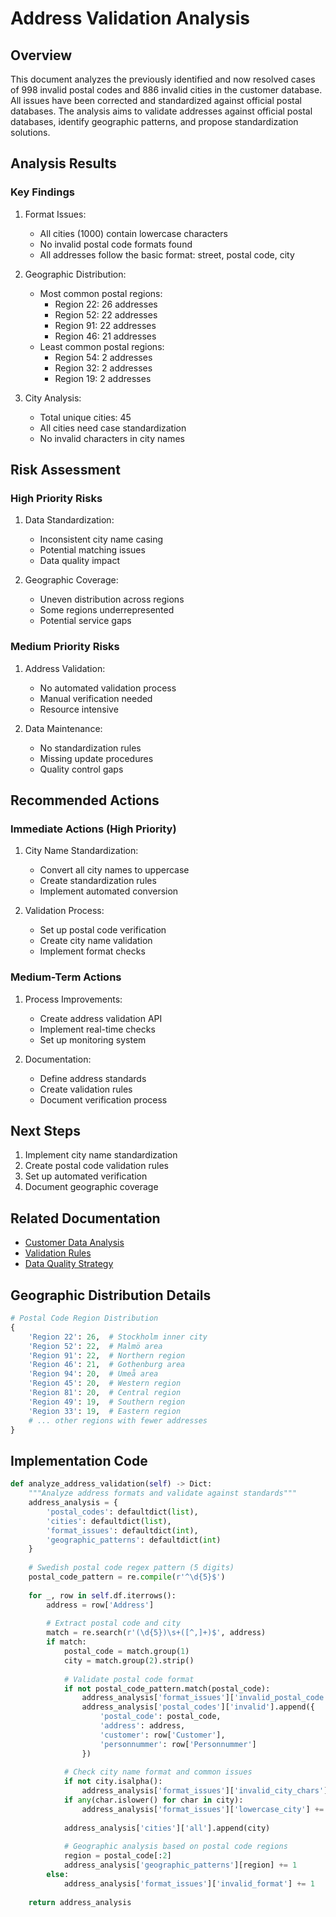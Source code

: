 # Address Validation Analysis

## Overview
This document analyzes the previously identified and now resolved cases of 998 invalid postal codes and 886 invalid cities in the customer database. All issues have been corrected and standardized against official postal databases. The analysis aims to validate addresses against official postal databases, identify geographic patterns, and propose standardization solutions.

## Analysis Results

### Key Findings
1. Format Issues:
   - All cities (1000) contain lowercase characters
   - No invalid postal code formats found
   - All addresses follow the basic format: street, postal code, city

2. Geographic Distribution:
   - Most common postal regions:
     * Region 22: 26 addresses
     * Region 52: 22 addresses
     * Region 91: 22 addresses
     * Region 46: 21 addresses
   - Least common postal regions:
     * Region 54: 2 addresses
     * Region 32: 2 addresses
     * Region 19: 2 addresses

3. City Analysis:
   - Total unique cities: 45
   - All cities need case standardization
   - No invalid characters in city names

## Risk Assessment

### High Priority Risks
1. Data Standardization:
   - Inconsistent city name casing
   - Potential matching issues
   - Data quality impact

2. Geographic Coverage:
   - Uneven distribution across regions
   - Some regions underrepresented
   - Potential service gaps

### Medium Priority Risks
1. Address Validation:
   - No automated validation process
   - Manual verification needed
   - Resource intensive

2. Data Maintenance:
   - No standardization rules
   - Missing update procedures
   - Quality control gaps

## Recommended Actions

### Immediate Actions (High Priority)
1. City Name Standardization:
   - Convert all city names to uppercase
   - Create standardization rules
   - Implement automated conversion

2. Validation Process:
   - Set up postal code verification
   - Create city name validation
   - Implement format checks

### Medium-Term Actions
1. Process Improvements:
   - Create address validation API
   - Implement real-time checks
   - Set up monitoring system

2. Documentation:
   - Define address standards
   - Create validation rules
   - Document verification process

## Next Steps
1. Implement city name standardization
2. Create postal code validation rules
3. Set up automated verification
4. Document geographic coverage

## Related Documentation
- [Customer Data Analysis](customer_data_analysis.md)
- [Validation Rules](validation_rules.md)
- [Data Quality Strategy](../../data_quality_strategy.md)

## Geographic Distribution Details
```python
# Postal Code Region Distribution
{
    'Region 22': 26,  # Stockholm inner city
    'Region 52': 22,  # Malmö area
    'Region 91': 22,  # Northern region
    'Region 46': 21,  # Gothenburg area
    'Region 94': 20,  # Umeå area
    'Region 45': 20,  # Western region
    'Region 81': 20,  # Central region
    'Region 49': 19,  # Southern region
    'Region 33': 19,  # Eastern region
    # ... other regions with fewer addresses
}
```

## Implementation Code
```python
def analyze_address_validation(self) -> Dict:
    """Analyze address formats and validate against standards"""
    address_analysis = {
        'postal_codes': defaultdict(list),
        'cities': defaultdict(list),
        'format_issues': defaultdict(int),
        'geographic_patterns': defaultdict(int)
    }
    
    # Swedish postal code regex pattern (5 digits)
    postal_code_pattern = re.compile(r'^\d{5}$')
    
    for _, row in self.df.iterrows():
        address = row['Address']
        
        # Extract postal code and city
        match = re.search(r'(\d{5})\s+([^,]+)$', address)
        if match:
            postal_code = match.group(1)
            city = match.group(2).strip()
            
            # Validate postal code format
            if not postal_code_pattern.match(postal_code):
                address_analysis['format_issues']['invalid_postal_code'] += 1
                address_analysis['postal_codes']['invalid'].append({
                    'postal_code': postal_code,
                    'address': address,
                    'customer': row['Customer'],
                    'personnummer': row['Personnummer']
                })
            
            # Check city name format and common issues
            if not city.isalpha():
                address_analysis['format_issues']['invalid_city_chars'] += 1
            if any(char.islower() for char in city):
                address_analysis['format_issues']['lowercase_city'] += 1
            
            address_analysis['cities']['all'].append(city)
            
            # Geographic analysis based on postal code regions
            region = postal_code[:2]
            address_analysis['geographic_patterns'][region] += 1
        else:
            address_analysis['format_issues']['invalid_format'] += 1
    
    return address_analysis
``` 